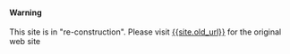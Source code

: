 <div class="bs-callout bs-callout-warning"><h4>Warning</h4> This site is in "re-construction". Please visit <a href="{{site.old_url}}">{{site.old_url}}</a> for the original web site</div>